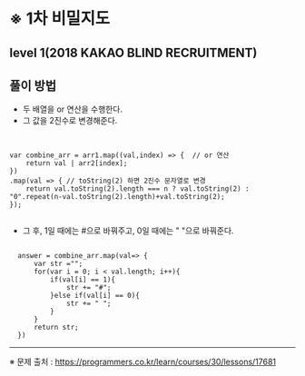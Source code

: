 # ※ 1차 비밀지도
## level 1(2018 KAKAO BLIND RECRUITMENT)

## 풀이 방법 
- 두 배열을 or 연산을 수행한다.
- 그 값을 2진수로 변경해준다.
<pre><code>

var combine_arr = arr1.map((val,index) => {  // or 연산
    return val | arr2[index];
})
.map(val => { // toString(2) 하면 2진수 문자열로 변경
    return val.toString(2).length === n ? val.toString(2) :  "0".repeat(n-val.toString(2).length)+val.toString(2);
});     

</code></pre>

- 그 후, 1일 때에는 #으로 바꿔주고, 0일 때에는 " "으로 바꿔준다.
<pre><code>
  answer = combine_arr.map(val=> {
      var str ="";    
      for(var i = 0; i < val.length; i++){
          if(val[i] == 1){
              str += "#";
          }else if(val[i] == 0){
              str += " ";
          }
      }
      return str;
  })
</code></pre>

<hr>

※ 문제 출처 : https://programmers.co.kr/learn/courses/30/lessons/17681
